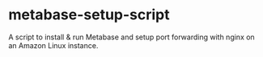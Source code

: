 # metabase-setup-script
A script to install &amp; run Metabase and setup port forwarding with nginx on an Amazon Linux instance.
